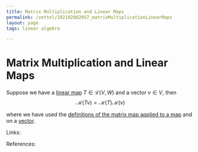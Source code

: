 ```yaml
---
title: Matrix Multiplication and Linear Maps
permalink: /zettel/202102082057_matrixMultiplicationLinearMaps
layout: page
tags: linear algebra

---
```

# Matrix Multiplication and Linear Maps

Suppose we have a [linear map](202102071416_linearMapDefinition) $T \in \mathcal{L}(V,W)$ and a vector $v \in V$, then 
$$
\mathcal{M}(T v) = \mathcal{M}(T) \mathcal{M}(v)
$$

where we have used the [definitions of the matrix map applied to a map](202102072233_matrixLinearMap) and on a [vector](202102082009_matrixOfVector).

Links: 

References: 

